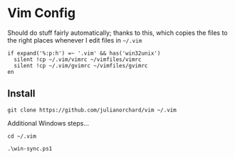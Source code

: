 # Vim Config

Should do stuff fairly automatically; thanks to
this, which copies the files to the right places
whenever I edit files in `~/.vim`

```vim
if expand('%:p:h') =~ '.vim' && has('win32unix')
  silent !cp ~/.vim/vimrc ~/vimfiles/vimrc
  silent !cp ~/.vim/gvimrc ~/vimfiles/gvimrc
en
```

## Install

`git clone https://github.com/julianorchard/vim
~/.vim`

Additional Windows steps...

`cd ~/.vim`

`.\win-sync.ps1`
